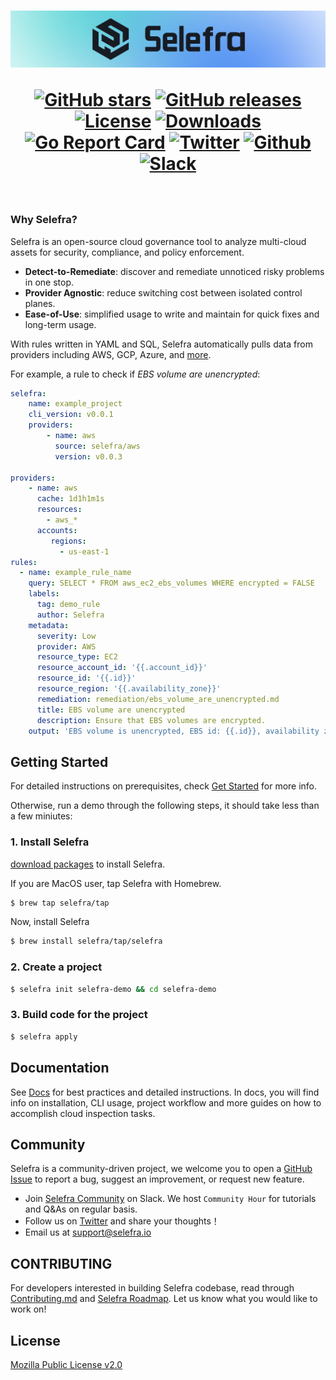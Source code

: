 <h1 align="center">
    <a href="https://www.selefra.io" title="Selefra - Infrastructure as Code for Infrastructure Analysis.">
        <img src=".github/images/logo_colorbg.png" width="900">
    </a>
    <p align="center">
    <a href="https://github.com/selefra/selefra/stargazers"><img alt="GitHub stars" src="https://img.shields.io/github/stars/selefra/selefra"/></a>
    <a href="https://github.com/selefra/selefra/releases"><img alt="GitHub releases" src="https://img.shields.io/github/release/teamssix/cf"/></a>
    <a href="https://github.com/selefra/selefra/blob/main/LICENSE"><img alt="License" src="https://img.shields.io/badge/license-MPL%202.0-blue.svg"/></a>
    <a href="https://github.com/selefra/selefra/releases"><img alt="Downloads" src="https://img.shields.io/github/downloads/selefra/selefra/total?color=blue"/></a>
    <a href="https://goreportcard.com/report/github.com/selefra/selefra"><img alt="Go Report Card" src="https://goreportcard.com/badge/github.com/selefra/selefra"/></a>
    <a href="https://twitter.com/SelefraCorp"><img alt="Twitter" src="https://img.shields.io/twitter/follow/SelefraCorp?style=social" /></a>
    <a href="https://github.com/selefra"><img alt="Github" src="https://img.shields.io/github/followers/selefra?style=social" /></a>
    <a href="https://selefra.io/community/join"><img alt="Slack" src="https://img.shields.io/badge/Join%20Slack-%40Selefra-red" /></a><br></br>    
    </p>
</h1>

### Why Selefra?

Selefra is an open-source cloud governance tool to analyze multi-cloud assets for security, compliance, and policy enforcement. 
* **Detect-to-Remediate**: discover and remediate unnoticed risky problems in one stop.
* **Provider Agnostic**: reduce switching cost between isolated control planes.
* **Ease-of-Use**: simplified usage to write and maintain for quick fixes and long-term usage.

With rules written in YAML and SQL, Selefra automatically pulls data from providers including AWS, GCP, Azure, and [more](https://github.com/selefra/selefra).

For example, a rule to check if *EBS volume are unencrypted*:

```yaml
selefra:
    name: example_project
    cli_version: v0.0.1
    providers:
        - name: aws
          source: selefra/aws
          version: v0.0.3

providers:
    - name: aws
      cache: 1d1h1m1s
      resources:
        - aws_*
      accounts:
         regions:
           - us-east-1
rules:
  - name: example_rule_name
    query: SELECT * FROM aws_ec2_ebs_volumes WHERE encrypted = FALSE
    labels: 
      tag: demo_rule
      author: Selefra
    metadata: 
      severity: Low
      provider: AWS
      resource_type: EC2 
      resource_account_id: '{{.account_id}}'
      resource_id: '{{.id}}'
      resource_region: '{{.availability_zone}}'
      remediation: remediation/ebs_volume_are_unencrypted.md 
      title: EBS volume are unencrypted 
      description: Ensure that EBS volumes are encrypted.
    output: 'EBS volume is unencrypted, EBS id: {{.id}}, availability zone: {{.availability_zone}}'
```

## Getting Started
 
For detailed instructions on prerequisites, check [Get Started](https://selefra.io/docs/get-started/) for more info.

Otherwise, run a demo through the following steps, it should take less than a few miniutes:

### 1. Install Selefra

[download packages](https://github.com/selefra/selefra/releases) to install Selefra.

If you are MacOS user, tap Selefra with Homebrew.

```bash
$ brew tap selefra/tap
```

Now, install Selefra

```bash
$ brew install selefra/tap/selefra
```

### 2. Create a project

```bash
$ selefra init selefra-demo && cd selefra-demo
```

### 3. Build code for the project

```bash
$ selefra apply 
```


## Documentation

See [Docs](https://selefra.io/docs) for best practices and detailed instructions. In docs, you will find info on installation, CLI usage, project workflow and more guides on how to accomplish cloud inspection tasks.

## Community

Selefra is a community-driven project, we welcome you to open a [GitHub Issue](https://github.com/selefra/selefra/issues/new/choose) to report a bug, suggest an improvement, or request new feature.

-  Join [Selefra Community](https://selefra.io/community/join) on Slack. We host `Community Hour` for tutorials and Q&As on regular basis.
-  Follow us on [Twitter](https://twitter.com/SelefraCorp) and share your thoughts！
-  Email us at support@selefra.io

## CONTRIBUTING

For developers interested in building Selefra codebase, read through [Contributing.md](https://github.com/selefra/selefra/blob/main/CONTRIBUTING.md) and [Selefra Roadmap](https://github.com/orgs/selefra/projects/1). 
Let us know what you would like to work on!

## License

[Mozilla Public License v2.0](https://github.com/selefra/selefra/blob/main/LICENSE)


